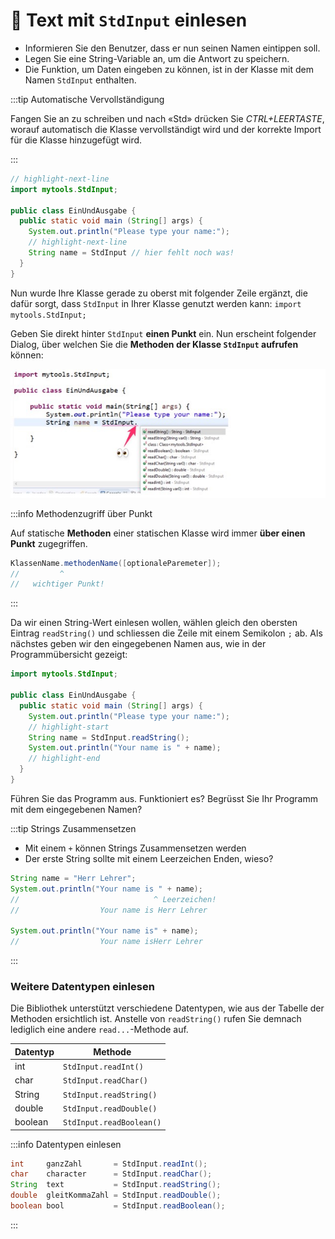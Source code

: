 # 📝 Text mit `StdInput` einlesen

- Informieren Sie den Benutzer, dass er nun seinen Namen eintippen soll. 
- Legen Sie eine String-Variable an, um die Antwort zu speichern. 
- Die Funktion, um Daten eingeben zu können, ist in der Klasse mit dem Namen `StdInput` enthalten. 

:::tip Automatische Vervollständigung

Fangen Sie an zu schreiben und nach «Std» drücken Sie _CTRL+LEERTASTE_, worauf automatisch die Klasse vervollständigt wird und der korrekte Import für die Klasse hinzugefügt wird.

:::

```java title="EinUndAusgabe.java"
// highlight-next-line
import mytools.StdInput;

public class EinUndAusgabe {
  public static void main (String[] args) {
    System.out.println("Please type your name:");
    // highlight-next-line
    String name = StdInput // hier fehlt noch was!
  }
}
```

Nun wurde Ihre Klasse gerade zu oberst mit folgender Zeile ergänzt, die dafür sorgt, dass `StdInput` in Ihrer Klasse genutzt werden kann:
`import mytools.StdInput;`

Geben Sie direkt hinter `StdInput` **einen Punkt** ein. Nun erscheint folgender Dialog, über welchen Sie die **Methoden der Klasse `StdInput` aufrufen** können:

<!-- TODO: schönes autocoplete Bild -->

![](images/methoden-autocomplete.png)

:::info Methodenzugriff über Punkt

Auf statische **Methoden** einer statischen Klasse wird immer **über einen Punkt** zugegriffen.

```java
KlassenName.methodenName([optionaleParemeter]);
//         ^ 
//   wichtiger Punkt!
```

:::

Da wir einen String-Wert einlesen wollen, wählen gleich den obersten Eintrag `readString()` und schliessen die Zeile mit einem Semikolon `;` ab. Als nächstes geben wir den eingegebenen Namen aus, wie in der Programmübersicht gezeigt:


```java title="EinUndAusgabe.java"
import mytools.StdInput;

public class EinUndAusgabe {
  public static void main (String[] args) {
    System.out.println("Please type your name:");
    // highlight-start
    String name = StdInput.readString();
    System.out.println("Your name is " + name); 
    // highlight-end
  }
}
```

Führen Sie das Programm aus. Funktioniert es? Begrüsst Sie Ihr Programm mit dem eingegebenen Namen?

:::tip Strings Zusammensetzen

- Mit einem `+` können Strings Zusammensetzen werden 
- Der erste String sollte mit einem Leerzeichen Enden, wieso?

```java title="Strings zusammensetzen"
String name = "Herr Lehrer";
System.out.println("Your name is " + name);
//                              ^ Leerzeichen!
//                  Your name is Herr Lehrer

System.out.println("Your name is" + name);
//                  Your name isHerr Lehrer
```

:::

### Weitere Datentypen einlesen

Die Bibliothek unterstützt verschiedene Datentypen, wie aus der Tabelle der Methoden ersichtlich ist. 
Anstelle von `readString()` rufen Sie demnach lediglich eine andere `read...`-Methode auf. 

Datentyp | Methode
--       | --
int      | `StdInput.readInt()`
char     | `StdInput.readChar()`
String   | `StdInput.readString()`
double   | `StdInput.readDouble()`
boolean  | `StdInput.readBoolean()`

:::info Datentypen einlesen

```java
int     ganzZahl       = StdInput.readInt();
char    character      = StdInput.readChar();
String  text           = StdInput.readString();
double  gleitKommaZahl = StdInput.readDouble();
boolean bool           = StdInput.readBoolean();
```

:::
